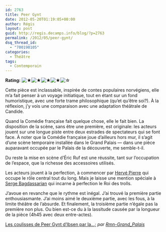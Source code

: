 ```yaml
---
id: 2763
title: Peer Gynt
date: 2012-05-20T01:19:05+00:00
author: Régis
layout: post
guid: http://regis.decamps.info/blog/?p=2763
permalink: /2012/05/peer-gynt/
dsq_thread_id:
  - "700198105"
categories:
  - Théâtre
tags:
  - Contemporain
---
```

**Rating:** ![&#9733;](http://regis.decamps.info/blog/wp-content/plugins/xavins-review-ratings/default/star.png "4/5")![&#9733;](http://regis.decamps.info/blog/wp-content/plugins/xavins-review-ratings/default/star.png "4/5")![&#9733;](http://regis.decamps.info/blog/wp-content/plugins/xavins-review-ratings/default/star.png "4/5")![&#9733;](http://regis.decamps.info/blog/wp-content/plugins/xavins-review-ratings/default/star.png "4/5")![&#9734;](http://regis.decamps.info/blog/wp-content/plugins/xavins-review-ratings/default/blank_star.png "4/5") 


  
Cette pièce est inclassable, inspirée de contes populaires norvégiens, elle m’a fait penser à un voyage initiatique, tout en étant sur un fond humoristique, avec une forte trame philosophique (qu’et qu’être soi?). À la réflexion, j’y vois une comparaison avec une adaptation théâtrale de Candide.

Quand la Comédie française fait quelque chose, elle le fait bien. <!--more-->La disposition de la scène, sans être une première, est originale: les acteurs jouent sur une longue piste entre deux estrades de spectateurs qui se font face. À noter que la Comédie française joue d’ailleurs hors mur, il s’agit d’une scène temporaire installée dans le Grand Palais — dans une pièce auparavant occupée par le Palais de la découverte, me semble-t-il.

Du reste la mise en scène d’Éric Ruf est une réussite, tant sur l’occupation de l’espace, que la richesse des accessoires utilisés.

Les acteurs jouent à la perfection, à commencer par [Hervé Pierre](http://www.comedie-francaise.fr/comedien.php?id=512&idcom=1203) qui occupe le rôle central tout du long. Mais je laisse une mention spéciale à [Serge Bagdassarian](http://www.comedie-francaise.fr/comedien.php?id=512&idcom=1202) qui incarne à perfection le Roi des trolls.

J’avoue en revanche que le rythme est inégal. J’ai trouvé la première partie enthousiasmante. J’ai moins aimé le deuxième partie, avec les fous, à la limite théâtre de l’absurde. Et finalement, la troisième partie n’égale pas la première non plus. Ou bien est-ce du à la lassitude causée par la longueur de la pièce (4h45 avec deux entre-actes).

  
<a href="http://www.dailymotion.com/video/xqr661_les-coulisses-de-peer-gynt-d-ibsen-par-la-comedie-francaise_creation" target="_blank">Les coulisses de Peer Gynt d’Ibsen par la…;</a> _par <a href="http://www.dailymotion.com/Rmn-Grand_Palais" target="_blank">Rmn-Grand_Palais</a>_
